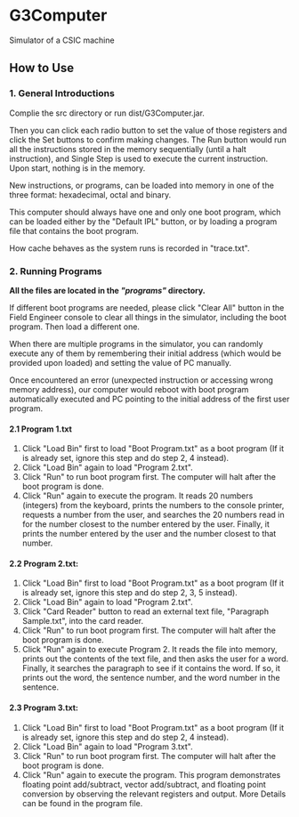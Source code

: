 # G3Computer
Simulator of a CSIC machine

## How to Use

### 1. General Introductions  

Complie the src directory or run dist/G3Computer.jar.

Then you can click each radio button to set the value of those registers and click the Set buttons to confirm making changes. The Run button would run all the instructions stored in the memory sequentially (until a halt instruction), and Single Step is used to execute the current instruction. Upon start, nothing is in the memory.

New instructions, or programs, can be loaded into memory in one of the three format: hexadecimal, octal and binary.

This computer should always have one and only one boot program, which can be loaded either by the "Default IPL" button, or by loading a program file that contains the boot program.

How cache behaves as the system runs is recorded in "trace.txt".

### 2. Running Programs  

**All the files are located in the _"programs"_ directory.**

If different boot programs are needed, please click "Clear All" button in the Field Engineer console to clear all things in the simulator, including the boot program. Then load a different one.

When there are multiple programs in the simulator, you can randomly execute any of them by remembering their initial address (which would be provided upon loaded) and setting the value of PC manually.

Once encountered an error (unexpected instruction or accessing wrong memory address), our computer would reboot with boot program automatically executed and PC pointing to the initial address of the first user program.

#### 2.1 Program 1.txt  

1) Click "Load Bin" first to load "Boot Program.txt" as a boot program (If it is already set, ignore this step and do step 2, 4 instead).  
2) Click "Load Bin" again to load "Program 2.txt".  
3) Click "Run" to run boot program first. The computer will halt after the boot program is done.  
4) Click "Run" again to execute the program. It reads 20 numbers (integers) from the keyboard, prints the numbers to the console printer, requests a number from the user, and searches the 20 numbers read in for the number closest to the number entered by the user. Finally, it prints the number entered by the user and the number closest to that number.

#### 2.2 Program 2.txt:  

1) Click "Load Bin" first to load "Boot Program.txt" as a boot program (If it is already set, ignore this step and do step 2, 3, 5 instead).  
2) Click "Load Bin" again to load "Program 2.txt".  
3) Click "Card Reader" button to read an external text file, "Paragraph Sample.txt", into the card reader.  
4) Click "Run" to run boot program first. The computer will halt after the boot program is done.  
5) Click "Run" again to execute Program 2. It reads the file into memory, prints out the contents of the text file, and then asks the user for a word. Finally, it searches the paragraph to see if it contains the word. If so, it prints out the word, the sentence number, and the word number in the sentence.

#### 2.3 Program 3.txt:  

1) Click "Load Bin" first to load "Boot Program.txt" as a boot program (If it is already set, ignore this step and do step 2, 4 instead).  
2) Click "Load Bin" again to load "Program 3.txt".  
3) Click "Run" to run boot program first. The computer will halt after the boot program is done.  
4) Click "Run" again to execute the program. This program demonstrates floating point add/subtract, vector add/subtract, and floating point conversion by observing the relevant registers and output. More Details can be found in the program file.
